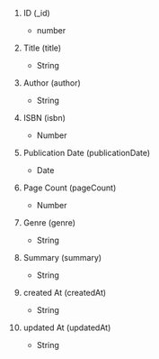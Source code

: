 1. ID (_id)
    - number

2. Title (title)
    - String

3. Author (author)
    - String

4. ISBN (isbn)
    - Number    

5. Publication Date (publicationDate)
    - Date

6. Page Count (pageCount)
    - Number

7. Genre (genre)
    - String

8. Summary (summary)
    - String

9. created At (createdAt)
    - String

10. updated At (updatedAt)
    - String